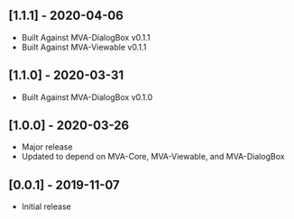 ## [1.1.1] - 2020-04-06
- Built Against MVA-DialogBox v0.1.1
- Built Against MVA-Viewable v0.1.1

## [1.1.0] - 2020-03-31
- Built Against MVA-DialogBox v0.1.0

## [1.0.0] - 2020-03-26
- Major release
- Updated to depend on MVA-Core, MVA-Viewable, and MVA-DialogBox

## [0.0.1] - 2019-11-07
- Initial release
